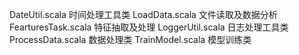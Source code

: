 DateUtil.scala 时间处理工具类
LoadData.scala 文件读取及数据分析
FearturesTask.scala 特征抽取及处理
LoggerUtil.scala 日志处理工具类
ProcessData.scala 数据处理类
TrainModel.scala 模型训练类